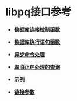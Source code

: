 # libpq接口参考

-   **[数据库连接控制函数](数据库连接控制函数.md)**  

-   **[数据库执行语句函数](数据库执行语句函数.md)**  

-   **[异步命令处理](异步命令处理.md)**  

-   **[取消正在处理的查询](取消正在处理的查询.md)**  

-   **[示例](示例-libpq.md)**  

-   **[链接参数](链接参数.md)**  

